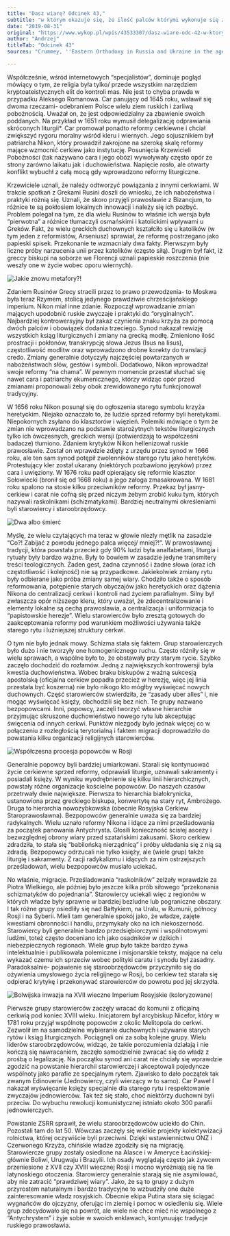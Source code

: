 ```yaml
---
title: "Dasz wiarę? Odcinek 43,"
subtitle: "w którym okazuje się, że ilość palców którymi wykonuje się znak krzyża może być kwestią życia i śmierci oraz zaprowadzić nas do Boliwii przez Syberię i Chiny."
date: "2019-08-31"
original: "https://www.wykop.pl/wpis/43533307/dasz-wiare-odc-42-w-ktorym-bardzo-chcemy-nasladowa/"
author: "Andrzej"
titleTab: "Odcinek 43"
sources: "Crummey, ''Eastern Orthodoxy in Russia and Ukraine in the age of the Counter-Reformation'', w: ''The Cambridge History of Christianity. Vol. 5, Eastern Christianity'', 2006   Dixon, ''The Russian Orthodox Church in imperial Russia 1721–1917'', w: ''The Cambridge History of Christianity. Vol. 5, Eastern Christianity'', 2006"

---
```


Współcześnie, wśród internetowych “specjalistów”, dominuje pogląd mówiący o tym, że religia była tylko/ przede wszystkim narzędziem kryptoateistycznych elit do kontroli mas. Nie jest to chyba prawda w przypadku Aleksego Romanowa. Car panujący od 1645 roku, wsławił się dwoma rzeczami- odebraniem Polsce wielu ziem ruskich i żarliwą pobożnością. Uważał on, że jest odpowiedzialny za zbawienie swoich poddanych. Na przykład w 1651 roku wymusił delegalizację odprawiania skróconych liturgii*. Car promował ponadto reformy cerkiewne i chciał zwiększyć rygoru moralny wśród kleru i wiernych. Jego sojusznikiem był patriarcha Nikon, który prowadził zakrojone na szeroką skalę reformy mające wzmocnić cerkiew jako instytucję. Posunięcia Krzewicieli Pobożności (tak nazywano cara i jego obóz) wywoływały często opór ze strony zarówno laikatu jak i duchowieństwa. Napięcie rosło, ale otwarty konflikt wybuchł z całą mocą gdy wprowadzono reformy liturgiczne.

Krzewiciele uznali, że należy odtworzyć powiązania z innymi cerkwiami. W trakcie spotkań z Grekami Rusini doszli do wniosku, że ich nabożeństwa i praktyki różnią się. Uznali, że skoro przyjęli prawosławie z Bizancjum, to różnice te są pokłosiem lokalnych innowacji i należy się ich pozbyć. Problem polegał na tym, że dla wielu Rusinów to właśnie ich wersja była “pierwotna” a różnice tłumaczyli osmańskimi i katolickimi wpływami u Greków. Fakt, że wielu greckich duchownych kształciło się u katolików (w tym jeden z reformistów, Arseniusz) sprawiał, że reformę postrzegano jako papieski spisek. Przekonanie te wzmacniały dwa fakty. Pierwszym były liczne próby narzucenia unii przez katolików (często siłą). Drugim był fakt, iż greccy biskupi na soborze we Florencji uznali papieskie roszczenia (nie weszły one w życie wobec oporu wiernych).

![Jakie znowu metafory?!](../images/odc43/tzar.jpg "Jakie znowu metafory?!.")

Zdaniem Rusinów Grecy stracili przez to prawo przewodzenia- to Moskwa była teraz Rzymem, stolicą jedynego prawdziwie chrześcijańskiego imperium. Nikon miał inne zdanie. Rozpoczął wprowadzanie zmian mających upodobnić ruskie zwyczaje i praktyki do “oryginalnych”. Najbardziej kontrowersyjny był zakaz czynienia znaku krzyża za pomocą dwóch palców i obowiązek dodania trzeciego. Synod nakazał rewizję wszystkich ksiąg liturgicznych i zmiany na grecką modłę. Zmieniono ilość prostracji i pokłonów, transkrypcję słowa Jezus (Isus na Iisus), częstotliwość modlitw oraz wprowadzono drobne korekty do translacji credo. Zmiany generalnie dotyczyły najczęściej powtarzanych w nabożeństwach słów, gestów i symboli. Dodatkowo, Nikon wprowadzał swoje reformy “na chama”. W pewnym momencie przestał słuchać się nawet cara i patriarchy ekumenicznego, którzy widząc opór przed zmianami proponowali żeby obok zrewidowanego rytu funkcjonował tradycyjny.

W 1656 roku Nikon posunął się do ogłoszenia starego symbolu krzyża heretyckim. Niejako oznaczało to, że ludzie sprzed reformy byli heretykami. Niepokornych zsyłano do klasztorów i więzień. Polemiki mówiące o tym że zmian nie wprowadzano na podstawie starożytnych tekstów liturgicznych tylko ich ówczesnych, greckich wersji (potwierdzają to współcześni badacze) tłumiono. Zdaniem krytyków Nikon hellenizował ruskie prawosławie. Został on wprawdzie zdjęty z urzędu przez synod w 1666 roku, ale ten sam synod potępił zwolenników starego rytu jako heretyków. Protestujący kler został ukarany (niektórych pozbawiono języków) przez cara i uwięziony. W 1676 roku padł opierający się reformie klasztor Sołowiecki (bronił się od 1668 roku) a jego załoga zmasakrowana. W 1681 roku spalono na stosie kilku przeciwników reformy. Przekaz był jasny- cerkiew i carat nie cofną się przed niczym żebym zrobić kuku tym, których nazywali raskolnikami (schizmatykami). Bardziej neutralnymi określeniami byli starowiercy i staroobrzędowcy.

![Dwa albo śmierć](../images/odc43/two_death.jpg "Dwa albo śmierć.")

Myślę, że wielu czytających ma teraz w głowie niezły mętlik na zasadzie “Co?! Zabijać z powodu jednego palca więcej/ mniej?!”. W prawosławnej tradycji, która powstała przecież gdy 90% ludzi była analfabetami, liturgia i rytuały były bardzo ważne. Były to bowiem w zasadzie jedyne transmitery treści teologicznych. Żaden gest, żadna czynność i żadne słowa (oraz ich częstotliwość i kolejność) nie są przypadkowe. Jakiekolwiek zmiany rytu były odbierane jako próba zmiany samej wiary. Chodziło także o sposób reformowania, potępienie starych obyczajów jako heretyckich oraz dążenia Nikona do centralizacji cerkwi i kontroli nad życiem parafialnym. Silny był zwłaszcza opór niższego kleru, który uważał, że zdecentralizowanie i elementy lokalne są cechą prawosławia, a centralizacja i uniformizacja to “papistowskie herezje”. Wielu starowierców było zresztą gotowych do zaakceptowania reformy pod warunkiem możliwości używania także starego rytu i luźniejszej struktury cerkwi.

O tym nie było jednak mowy. Schizma stała się faktem. Grup starowierczych było dużo i nie tworzyły one homogenicznego ruchu. Często różniły się w wielu sprawach, a wspólne było to, że obstawały przy starym rycie. Szybko zaczęło dochodzić do rozłamów. Jedną z największych kontrowersji była kwestia duchowieństwa. Wobec braku biskupów z ważną sukcesją apostolską (oficjalna cerkiew popadła przecież w herezję, więc jej linia przestała być koszerna) nie było nikogo kto mógłby wyświęcać nowych duchownych. Część starowierców stwierdziła, że “zasady uber alles” i, nie mogąc wyświęcać księży, obchodzili się bez nich. Te grupy nazwano bezpopowcami. Inni, popowcy, zaczęli tworzyć własne hierarchie przyjmując skruszone duchowieństwo nowego rytu lub akceptując święcenia od innych cerkwi. Punktów niezgody było jednak więcej co w połączeniu z rozległością terytorialną i faktem migracji doprowadziło do powstania kilku organizacji religijnych starowierców.

![Współczesna procesja popowców w Rosji](../images/odc43/procession.jpg "Współczesna procesja popowców w Rosji.")

Generalnie popowcy byli bardziej umiarkowani. Starali się kontynuować życie cerkiewne sprzed reformy, odprawiali liturgie, uznawali sakramenty i posiadali księży. W wyniku wyodrębnienie się kilku linii hierarchicznych, powstały różne organizacje kościelne popowców. Do naszych czasów przetrwały dwie największe. Pierwsza to hierarchia białokrynicka, ustanowiona przez greckiego biskupa, konwertytę na stary ryt, Ambrożego. Druga to hierarchia nowozybkowska (obecnie Rosyjska Cerkiew Staroprawosławna). Bezpopowców generalnie uważa się za bardziej radykalnych. Wielu uznało reformy Nikona i idące za nimi prześladowania za początek panowania Antychrysta. Głosili konieczność ścisłej ascezy i bezwzględnej obrony wiary przed szatańskimi zakusami. Skoro cerkiew zdradziła, to stała się “babilońską nierządnicą” i próby układania się z nią są zdradą. Bezpopowcy odrzucali nie tylko księży, ale (wiele grup) także liturgię i sakramenty. Z racji radykalizmu i idących za nim ostrzejszych prześladowań, wielu bezpopowców musiało uciekać.

No właśnie, migracje. Prześladowania “raskolników” zelżały wprawdzie za Piotra Wielkiego, ale później było jeszcze kilka prób siłowego “przekonania schizmatyków do pojednania”. Starowiercy uciekali więc z regionów w których władze były sprawne w bardziej bezludne lub pograniczne obszary. I tak różne grupy osiedliły się nad Bałtykiem, na Uralu, w Rumunii, północy Rosji i na Syberii. Mieli tam generalnie spokój jako, że władze, zajęte kwestiami obronności i handlu, przymykały oko na ich niekoszerność. Starowiercy byli generalnie bardzo przedsiębiorczymi i wspólnotowymi ludźmi, toteż często doceniano ich jako osadników w dzikich i niebezpiecznych regionach. Wiele grup było także bardzo żywa intelektualnie i publikowała polemiczne i misjonarskie teksty, mające na celu wykazać czemu ich sprzeciw wobec polityki caratu i synodu był zasadny. Paradoksalnie- pojawienie się staroobrzędowców przyczyniło się do ożywienia umysłowego życia religijnego w Rosji, bo cerkiew też starała się odpierać krytykę i przekonywać starowierców do powrotu pod jej skrzydła.

![Bolwijska inwazja na XVII wieczne Imperium Rosyjskie (koloryzowane)](../images/odc43/bolivia.jpg "Bolwijska inwazja na XVII wieczne Imperium Rosyjskie (koloryzowane).")

Pierwsze grupy starowierców zaczęły wracać do komunii z oficjalną cerkwią pod koniec XVIII wieku. Inicjatorem był arcybiskup Nicefor, który w 1781 roku przyjął wspólnotę popowców z okolic Melitopola do cerkwi. Zezwolił im na samodzielne wybieranie duchownych i używanie starych rytów i ksiąg liturgicznych. Pociągnęli oni za sobą kolejne grupy. Wielu liderów staroobrzędowców, widząc, że takie porozumienia działają i nie kończą się nawracaniem, zaczęło samodzielnie zwracać się do władz z prośbą o legalizację. Na początku synod ani carat nie chciały się wprawdzie zgodzić na powstanie hierarchii starowierczej i akceptowali pojedyncze wspólnoty jako parafie ze specjalnym rytem. Zjawisko to dało początek tak zwanym Edinoverie (Jednowiercy, czyli wierzący w to samo). Car Paweł I nakazał wyświęcanie księży specjalnie dla starego rytu i respektowanie zwyczajów jednowierców. Tak też się stało, choć niektórzy duchowni byli przeciw. Do wybuchu rewolucji komunistycznej istniało około 300 parafii jednowierczych.

Powstanie ZSRR sprawił, że wielu staroobrzędowców uciekło do Chin. Pozostali tam do lat 50. Wówczas zaczęły się wielkie projekty kolektywizacji rolnictwa, której oczywiście byli przeciwni. Dzięki wstawiennictwu ONZ i Czerwonego Krzyża, chińskie władze zgodziły się na migrację. Starowiercze grupy zostały osiedlone na Alasce i w Ameryce Łacińskiej- głównie Boliwi, Urugwaju i Brazylii. Ich osady wyglądają często jak żywcem przeniesione z XVII czy XVIII wiecznej Rosji i mocno wyróżniają się na tle latynoskiego otoczenia. Starowiercy generalnie starają się nie asymilować, aby nie zatracić “prawdziwej wiary”. Jako, że są to grupy z dużym przyrostem naturalnym i bardzo tradycyjne to wzbudziły one duże zainteresowanie władz rosyjskich. Obecnie ekipa Putina stara się ściągać wygnańców do ojczyzny, oferując im ziemię i pomoc w osiedleniu się. Wiele grup zdecydowało się na powrót, ale wiele nie chce mieć nic wspólnego z “Antychrystem” i żyje sobie w swoich enklawach, kontynuując tradycje ruskiego prawosławia.

